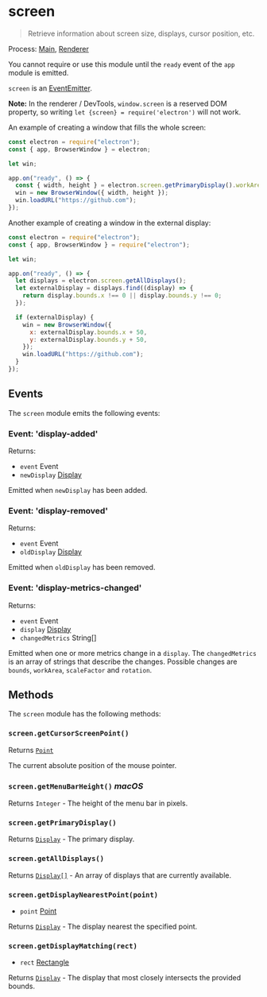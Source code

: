 # screen

> Retrieve information about screen size, displays, cursor position, etc.

Process: [Main](../glossary.md#main-process), [Renderer](../glossary.md#renderer-process)

You cannot require or use this module until the `ready` event of the `app`
module is emitted.

`screen` is an [EventEmitter](https://nodejs.org/api/events.html#events_class_eventemitter).

**Note:** In the renderer / DevTools, `window.screen` is a reserved DOM
property, so writing `let {screen} = require('electron')` will not work.

An example of creating a window that fills the whole screen:

```javascript
const electron = require("electron");
const { app, BrowserWindow } = electron;

let win;

app.on("ready", () => {
  const { width, height } = electron.screen.getPrimaryDisplay().workAreaSize;
  win = new BrowserWindow({ width, height });
  win.loadURL("https://github.com");
});
```

Another example of creating a window in the external display:

```javascript
const electron = require("electron");
const { app, BrowserWindow } = require("electron");

let win;

app.on("ready", () => {
  let displays = electron.screen.getAllDisplays();
  let externalDisplay = displays.find((display) => {
    return display.bounds.x !== 0 || display.bounds.y !== 0;
  });

  if (externalDisplay) {
    win = new BrowserWindow({
      x: externalDisplay.bounds.x + 50,
      y: externalDisplay.bounds.y + 50,
    });
    win.loadURL("https://github.com");
  }
});
```

## Events

The `screen` module emits the following events:

### Event: 'display-added'

Returns:

- `event` Event
- `newDisplay` [Display](structures/display.md)

Emitted when `newDisplay` has been added.

### Event: 'display-removed'

Returns:

- `event` Event
- `oldDisplay` [Display](structures/display.md)

Emitted when `oldDisplay` has been removed.

### Event: 'display-metrics-changed'

Returns:

- `event` Event
- `display` [Display](structures/display.md)
- `changedMetrics` String[]

Emitted when one or more metrics change in a `display`. The `changedMetrics` is
an array of strings that describe the changes. Possible changes are `bounds`,
`workArea`, `scaleFactor` and `rotation`.

## Methods

The `screen` module has the following methods:

### `screen.getCursorScreenPoint()`

Returns [`Point`](structures/point.md)

The current absolute position of the mouse pointer.

### `screen.getMenuBarHeight()` _macOS_

Returns `Integer` - The height of the menu bar in pixels.

### `screen.getPrimaryDisplay()`

Returns [`Display`](structures/display.md) - The primary display.

### `screen.getAllDisplays()`

Returns [`Display[]`](structures/display.md) - An array of displays that are currently available.

### `screen.getDisplayNearestPoint(point)`

- `point` [Point](structures/point.md)

Returns [`Display`](structures/display.md) - The display nearest the specified point.

### `screen.getDisplayMatching(rect)`

- `rect` [Rectangle](structures/rectangle.md)

Returns [`Display`](structures/display.md) - The display that most closely
intersects the provided bounds.
